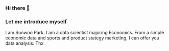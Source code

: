 ### Hi there 👋
### Let me introduce myself

I am Sunwoo Park. I am a data scientist majoring Economics.
From a simple economic data and sports and product stategy marketing,
I can offer you data analysis. Thx

<!--
**JustinDSPark/JustinDSPark** is a ✨ _special_ ✨ repository because its `README.md` (this file) appears on your GitHub profile.

Here are some ideas to get you started:

- 🔭 I’m currently working on ...
- 🌱 I’m currently learning ...
- 👯 I’m looking to collaborate on ...
- 🤔 I’m looking for help with ...
- 💬 Ask me about ...
- 📫 How to reach me: ...
- 😄 Pronouns: ...
- ⚡ Fun fact: ...
-->
